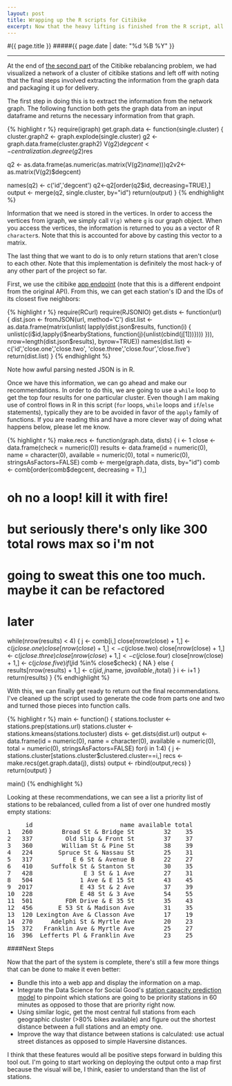 ```yaml
---
layout: post
title: Wrapping up the R scripts for Citibike
excerpt: Now that the heavy lifting is finished from the R script, all that's left is to return out the results and clean up the script.
---
```


#{{ page.title }}
#####{{ page.date | date: "%d %B %Y" }}

<hr>

At the end of [the second part](http://bensmithgall.com/blog/where-to-rebalance-citibike-part-ii/) of the Citibike rebalancing problem, we had visualized a network of a cluster of citibike stations and left off with noting that the final steps involved extracting the information from the graph data and packaging it up for delivery.

The first step in doing this is to extract the information from the network graph. The following function both gets the graph data from an input dataframe and returns the necessary information from that graph.

{% highlight r %}
require(igraph)
get.graph.data <- function(single.cluster) {
  cluster.graph2 <- graph.explode(single.cluster)
  g2 <- graph.data.frame(cluster.graph2)
  V(g2)$degcent <- centralization.degree(g2)$res
  
  q2 <- as.data.frame(as.numeric(as.matrix(V(g2)$name)))
  q2$v2<-as.matrix(V(g2)$degcent)
  
  names(q2) <- c('id','degcent')
  q2<-q2[order(q2$id, decreasing=TRUE),]
  output <- merge(q2, single.cluster, by="id")
  return(output)
}
{% endhighlight %}

Information that we need is stored in the vertices. In order to access the vertices from igraph, we simply call `V(g)` where `g` is our graph object. When you access the vertices, the information is returned to you as a vector of R `character`s. Note that this is accounted for above by casting this vector to a matrix.

The last thing that we want to do is to only return stations that aren't close to each other. Note that this implementation is definitely the most hack-y of any other part of the project so far.

First, we use the citibike [app endpoint](appservices.citibikenyc.com/data2/stations.php) (note that this is a different endpoint from the original API). From this, we can get each station's ID and the IDs of its closest five neighbors:

{% highlight r %}
require(RCurl)
require(RJSONIO)
get.dists <- function(url) {
  dist.json <- fromJSON(url, method='C')
  dist.list <- as.data.frame(matrix(unlist(
    lapply(dist.json$results, function(i) {
      unlist(c(i$id,lapply(i$nearbyStations, function(j){unlist(cbind(j[1]))})))
    })), nrow=length(dist.json$results), byrow=TRUE))
  names(dist.list) <- c('id','close.one','close.two',
                        'close.three','close.four','close.five')
  return(dist.list)
}
{% endhighlight %}

Note how awful parsing nested JSON is in R.

Once we have this information, we can go ahead and make our recommendations. In order to do this, we are going to use a `while` loop to get the top four results for one particular cluster. Even though I am making use of control flows in R in this script (`for` loops, `while` loops and `if`/`else` statements), typically they are to be avoided in favor of the `apply` family of functions. If you are reading this and have a more clever way of doing what happens below, please let me know.

{% highlight r %}
make.recs <- function(graph.data, dists) {
  i <- 1
  close <- data.frame(check = numeric(0))
  results <- data.frame(id = numeric(0), name = character(0), 
                        available = numeric(0), total = numeric(0),
                        stringsAsFactors=FALSE)
  comb <- merge(graph.data, dists, by="id")
  comb <- comb[order(comb$degcent, decreasing = T),]
  # oh no a loop! kill it with fire!
  # but seriously there's only like 300 total rows max so i'm not
  # going to sweat this one too much. maybe it can be refactored
  # later
  while(nrow(results) < 4) {
    j <- comb[i,]
    close[nrow(close) + 1,] <- c(j$close.one)
    close[nrow(close) + 1,] <- c(j$close.two)
    close[nrow(close) + 1,] <- c(j$close.three)
    close[nrow(close) + 1,] <- c(j$close.four)
    close[nrow(close) + 1,] <- c(j$close.five)
    if(j$id %in% close$check) { NA }
    else { results[nrow(results) + 1,] <- c(j$id, j$name, j$available, j$total) }
    i <- i+1
  }
  return(results)
}
{% endhighlight %}

With this, we can finally get ready to return out the final recommendations. I've cleaned up the script used to generate the code from parts one and two and turned those pieces into function calls.

{% highlight r %}
main <- function() {
  stations.tocluster <- stations.prep(stations.url)
  stations.cluster <- stations.kmeans(stations.tocluster)
  dists <- get.dists(dist.url)
  output <- data.frame(id = numeric(0), name = character(0), 
                        available = numeric(0), total = numeric(0),
                        stringsAsFactors=FALSE)
  for(i in 1:4) {
    j <- stations.cluster[stations.cluster$clustered.cluster==i,]
    recs <- make.recs(get.graph.data(j), dists)
    output <- rbind(output,recs)
  }
  return(output)
}
  
main()
{% endhighlight %}

Looking at these recommendations, we can see a list a priority list of stations to be rebalanced, culled from a list of over one hundred mostly empty stations:

<pre>
     id                        name available total
1   260        Broad St & Bridge St        32    35
2   337         Old Slip & Front St        37    37
3   360        William St & Pine St        38    39
4   224       Spruce St & Nassau St        25    31
5   317           E 6 St & Avenue B        22    27
6   410     Suffolk St & Stanton St        30    35
7   428              E 3 St & 1 Ave        27    31
8   504             1 Ave & E 15 St        43    45
9  2017             E 43 St & 2 Ave        37    39
10  228             E 48 St & 3 Ave        54    55
11  501         FDR Drive & E 35 St        35    43
12  456       E 53 St & Madison Ave        31    35
13  120 Lexington Ave & Classon Ave        17    19
14  270     Adelphi St & Myrtle Ave        20    23
15  372   Franklin Ave & Myrtle Ave        25    27
16  396  Lefferts Pl & Franklin Ave        23    25
</pre>

####Next Steps

Now that the part of the system is complete, there's still a few more things that can be done to make it even better:


+ Bundle this into a web app and display the information on a map.
+ Integrate the Data Science for Social Good's [station capacity prediction model](https://github.com/dssg/bikeshare) to pinpoint which stations are going to be priority stations in 60 minutes as opposed to those that are priority right now.
+ Using similar logic, get the most central full stations from each geographic cluster (>80% bikes available) and figure out the shortest distance between a full stations and an empty one.
+ Improve the way that distance between stations is calculated: use actual street distances as opposed to simple Haversine distances.

I think that these features would all be positive steps forward in bulding this tool out. I'm going to start working on deploying the output onto a map first because the visual will be, I think, easier to understand than the list of stations.